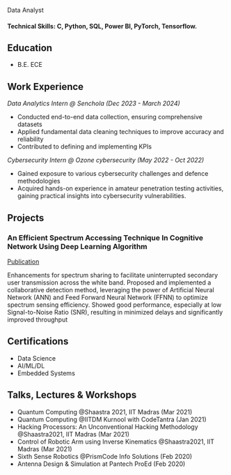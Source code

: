 Data Analyst

#### Technical Skills: C, Python, SQL, Power BI, PyTorch, Tensorflow. 

## Education
 - B.E. ECE


## Work Experience
*Data Analytics Intern @ Senchola (Dec 2023 - March 2024)*
  - Conducted end-to-end data collection, ensuring comprehensive datasets
  - Applied fundamental data cleaning techniques to improve accuracy and reliability
  - Contributed to defining and implementing KPIs

*Cybersecurity Intern @ Ozone cybersecurity (May 2022 - Oct 2022)*
  - Gained exposure to various cybersecurity challenges and defence methodologies
  - Acquired hands-on experience in amateur penetration testing activities, gaining practical insights into cybersecurity vulnerabilities.


## Projects 
### An Efficient Spectrum Accessing Technique In Cognitive Network Using Deep Learning Algorithm

[Publication](https://ijireeice.com/papers/an-efficient-spectrum-accessing-technique-in-cognitive-network-using-deep-learning-algorithm/)

Enhancements for spectrum sharing to facilitate uninterrupted secondary user transmission across the white band. Proposed and implemented a collaborative detection method, leveraging the power of Artificial Neural Network (ANN) and Feed Forward Neural Network (FFNN) to optimize spectrum sensing efficiency. Showed good performance, especially at low Signal-to-Noise Ratio (SNR), resulting in minimized delays and significantly improved throughput 


## Certifications
  - Data Science
  - AI/ML/DL
  - Embedded Systems


## Talks, Lectures & Workshops
  - Quantum Computing @Shaastra 2021, IIT Madras (Mar 2021)
  - Quantum Computing @IITDM Kurnool with CodeTantra (Jan 2021)
  - Hacking Processors: An Unconventional Hacking Methodology @Shaastra2021, IIT Madras (Mar 2021)
  - Control of Robotic Arm using Inverse Kinematics @Shaastra2021, IIT Madras (Mar 2021)
  - Sixth Sense Robotics @PrismCode Info Solutions (Feb 2020)
  - Antenna Design & Simulation at Pantech ProEd (Feb 2020)
